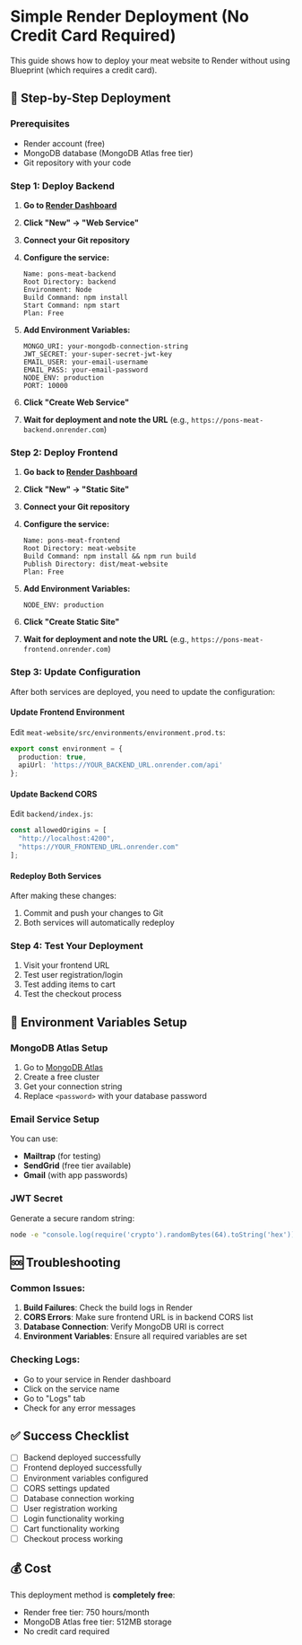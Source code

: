 # Simple Render Deployment (No Credit Card Required)

This guide shows how to deploy your meat website to Render without using Blueprint (which requires a credit card).

## 🚀 Step-by-Step Deployment

### Prerequisites
- Render account (free)
- MongoDB database (MongoDB Atlas free tier)
- Git repository with your code

### Step 1: Deploy Backend

1. **Go to [Render Dashboard](https://dashboard.render.com)**
2. **Click "New" → "Web Service"**
3. **Connect your Git repository**
4. **Configure the service:**
   ```
   Name: pons-meat-backend
   Root Directory: backend
   Environment: Node
   Build Command: npm install
   Start Command: npm start
   Plan: Free
   ```

5. **Add Environment Variables:**
   ```
   MONGO_URI: your-mongodb-connection-string
   JWT_SECRET: your-super-secret-jwt-key
   EMAIL_USER: your-email-username
   EMAIL_PASS: your-email-password
   NODE_ENV: production
   PORT: 10000
   ```

6. **Click "Create Web Service"**
7. **Wait for deployment and note the URL** (e.g., `https://pons-meat-backend.onrender.com`)

### Step 2: Deploy Frontend

1. **Go back to [Render Dashboard](https://dashboard.render.com)**
2. **Click "New" → "Static Site"**
3. **Connect your Git repository**
4. **Configure the service:**
   ```
   Name: pons-meat-frontend
   Root Directory: meat-website
   Build Command: npm install && npm run build
   Publish Directory: dist/meat-website
   Plan: Free
   ```

5. **Add Environment Variables:**
   ```
   NODE_ENV: production
   ```

6. **Click "Create Static Site"**
7. **Wait for deployment and note the URL** (e.g., `https://pons-meat-frontend.onrender.com`)

### Step 3: Update Configuration

After both services are deployed, you need to update the configuration:

#### Update Frontend Environment
Edit `meat-website/src/environments/environment.prod.ts`:
```typescript
export const environment = {
  production: true,
  apiUrl: 'https://YOUR_BACKEND_URL.onrender.com/api'
};
```

#### Update Backend CORS
Edit `backend/index.js`:
```javascript
const allowedOrigins = [
  "http://localhost:4200",
  "https://YOUR_FRONTEND_URL.onrender.com"
];
```

#### Redeploy Both Services
After making these changes:
1. Commit and push your changes to Git
2. Both services will automatically redeploy

### Step 4: Test Your Deployment

1. Visit your frontend URL
2. Test user registration/login
3. Test adding items to cart
4. Test the checkout process

## 🔧 Environment Variables Setup

### MongoDB Atlas Setup
1. Go to [MongoDB Atlas](https://cloud.mongodb.com)
2. Create a free cluster
3. Get your connection string
4. Replace `<password>` with your database password

### Email Service Setup
You can use:
- **Mailtrap** (for testing)
- **SendGrid** (free tier available)
- **Gmail** (with app passwords)

### JWT Secret
Generate a secure random string:
```bash
node -e "console.log(require('crypto').randomBytes(64).toString('hex'))"
```

## 🆘 Troubleshooting

### Common Issues:
1. **Build Failures**: Check the build logs in Render
2. **CORS Errors**: Make sure frontend URL is in backend CORS list
3. **Database Connection**: Verify MongoDB URI is correct
4. **Environment Variables**: Ensure all required variables are set

### Checking Logs:
- Go to your service in Render dashboard
- Click on the service name
- Go to "Logs" tab
- Check for any error messages

## ✅ Success Checklist

- [ ] Backend deployed successfully
- [ ] Frontend deployed successfully
- [ ] Environment variables configured
- [ ] CORS settings updated
- [ ] Database connection working
- [ ] User registration working
- [ ] Login functionality working
- [ ] Cart functionality working
- [ ] Checkout process working

## 💰 Cost

This deployment method is **completely free**:
- Render free tier: 750 hours/month
- MongoDB Atlas free tier: 512MB storage
- No credit card required 